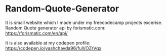 # Random-Quote-Generator
It is small website which I made under my freecodecamp projects excerise.
Random Quote generator api by forismatic.com: https://forismatic.com/en/api/

It is also available at my codepen profile: https://codepen.io/yashchavda96/full/OZrVqx
